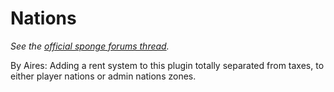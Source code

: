 # Nations

*See the [official sponge forums thread](https://forums.spongepowered.org/t/nations-v0-1-towny-like-protection-plugin/12127).*

By Aires:
Adding a rent system to this plugin totally separated from taxes, to either player nations or admin nations zones.

